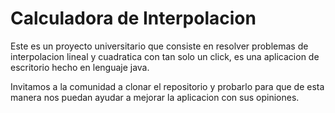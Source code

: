 # Calculadora de Interpolacion

Este es un proyecto universitario que consiste en resolver problemas de interpolacion lineal y cuadratica con tan solo un click,
es una aplicacion de escritorio hecho en lenguaje java. 

Invitamos a la comunidad a clonar el repositorio y probarlo para que de esta manera nos puedan ayudar a mejorar la aplicacion 
con sus opiniones.
